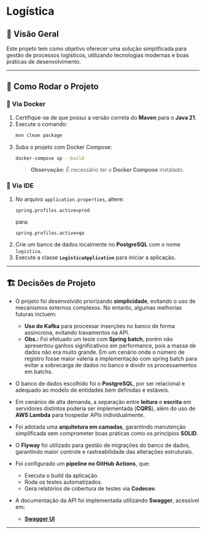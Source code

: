# Logística

## 📌 Visão Geral
Este projeto tem como objetivo oferecer uma solução simplificada para gestão de processos logísticos, utilizando tecnologias modernas e boas práticas de desenvolvimento.

---

## 🚀 Como Rodar o Projeto

### 🔹 Via Docker
1. Certifique-se de que possui a versão correta do **Maven** para o **Java 21**.
2. Execute o comando:
   ```sh
   mvn clean package
   ```
3. Suba o projeto com Docker Compose:
   ```sh
   docker-compose up --build
   ```
   > **Observação:** É necessário ter o **Docker Compose** instalado.

### 🔹 Via IDE
1. No arquivo `application.properties`, altere:
   ```properties
   spring.profiles.active=prod
   ```
   para:
   ```properties
   spring.profiles.active=qa
   ```
2. Crie um banco de dados localmente no **PostgreSQL** com o nome `logistica`.
3. Execute a classe **`LogisticaApplication`** para iniciar a aplicação.

---

## 🏗️ Decisões de Projeto

- O projeto foi desenvolvido priorizando **simplicidade**, evitando o uso de mecanismos externos complexos. No entanto, algumas melhorias futuras incluem:
    - **Uso do Kafka** para processar inserções no banco de forma assíncrona, evitando travamentos na API.
    - **Obs.:** Foi efetuado um teste com **Spring batch**, porém não apresentou ganhos significativos em performance, pois a massa de dados não era muito grande. Em um cenário onde o número de registro fosse maior valeria a implementação com spring batch para evitar a sobrecarga de dados no banco e dividir os processamentos em batchs.
- O banco de dados escolhido foi o **PostgreSQL**, por ser relacional e adequado ao modelo de entidades bem definidas e estáveis.

- Em cenários de alta demanda, a separação entre **leitura** e **escrita** em servidores distintos poderia ser implementada (**CQRS**), além do uso de **AWS Lambda** para hospedar APIs individualmente.

- Foi adotada uma **arquitetura em camadas**, garantindo manutenção simplificada sem comprometer boas práticas como os princípios **SOLID**.

- O **Flyway** foi utilizado para gestão de migrações do banco de dados, garantindo maior controle e rastreabilidade das alterações estruturais.

- Foi configurado um **pipeline no GitHub Actions**, que:
    - Executa o build da aplicação.
    - Roda os testes automatizados.
    - Gera relatórios de cobertura de testes via **Codecov**.

- A documentação da API foi implementada utilizando **Swagger**, acessível em:
    - **[Swagger UI](http://localhost:8080/swagger-ui/index.html)**

---